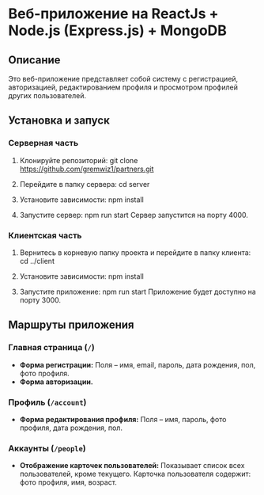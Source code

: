 # Веб-приложение на ReactJs + Node.js (Express.js) + MongoDB

## Описание
Это веб-приложение представляет собой систему с регистрацией, авторизацией, редактированием профиля и просмотром профилей других пользователей.

## Установка и запуск

### Серверная часть

1. Клонируйте репозиторий:
git clone https://github.com/gremwiz1/partners.git

2. Перейдите в папку сервера:
cd server

3. Установите зависимости:
npm install

4. Запустите сервер:
npm run start
Сервер запустится на порту 4000.

### Клиентская часть

1. Вернитесь в корневую папку проекта и перейдите в папку клиента:
cd ../client

2. Установите зависимости:
npm install

3. Запустите приложение:
npm run start
Приложение будет доступно на порту 3000.

## Маршруты приложения

### Главная страница (`/`)
- **Форма регистрации:** Поля – имя, email, пароль, дата рождения, пол, фото профиля.
- **Форма авторизации.**

### Профиль (`/account`)
- **Форма редактирования профиля:** Поля – имя, пароль, фото профиля, дата рождения, пол.

### Аккаунты (`/people`)
- **Отображение карточек пользователей:** Показывает список всех пользователей, кроме текущего. Карточка пользователя содержит: фото профиля, имя, возраст.

